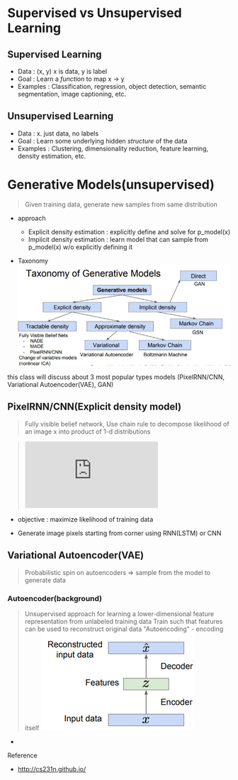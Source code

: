 # Supervised vs Unsupervised Learning 
## Supervised Learning
* Data : (x, y) x is data, y is label
* Goal : Learn a *function* to map x -> y
* Examples : Classification, regression, object detection, semantic segmentation, image captioning, etc.

## Unsupervised Learning
* Data : x. just data, no labels
* Goal : Learn some underlying hidden *structure* of the data
* Examples : Clustering, dimensionality reduction, feature learning, density estimation, etc.


# Generative Models(unsupervised)
> Given training data, generate new samples from same distribution
* approach
	- Explicit density estimation : explicitly define and solve for p_model(x)
	- Implicit density estimation : learn model that can sample from p_model(x) w/o explicitly defining it

* Taxonomy
![taxonomy](../img/generative_model_hierarchy.JPG)

this class will discuss about 3 most popular types models
(PixelRNN/CNN, Variational Autoencoder(VAE), GAN)

## PixelRNN/CNN(Explicit density model)
> Fully visible belief network, 
> Use chain rule to decompose likelihood of an image x into product of 1-d distributions  

>![equation](https://latex.codecogs.com/gif.latex?%5C%5Cp%28x%29%20%3D%20%5Cprod_%7Bn%7D%5E%7Bi%3D1%7Dp%28x_i%7Cx_1%2C%20...%2C%20x_%7Bi-1%7D%29%5C%5C%20%5C%5Cp%28x%29%20%3A%20Likelihood%5C%2Cof%5C%2Cimage%5C%2C%20X%20%5C%5Cp%28x_i%7C%20...%29%20%3A%20Probability%5C%2Cof%5C%2C%27i%27th%5C%2Cpixel%5C%2Cvalue%5C%2Cgiven%5C%2Call%5C%2Cprevious%5C%2Cpixels)
* objective : maximize likelihood of training data

* Generate image pixels starting from corner using RNN(LSTM) or CNN

## Variational Autoencoder(VAE)
> Probabilistic spin on autoencoders => sample from the model to generate data




### Autoencoder(background)
> Unsupervised approach for learning a lower-dimensional feature representation from unlabeled training data
> Train such that features can be used to reconstruct original data "Autoencoding" - encoding itself
![autoencoder](../img/Autoencoder_graph.PNG)

* 


Reference
* http://cs231n.github.io/ 

<!--stackedit_data:
eyJoaXN0b3J5IjpbMTU2NDc3OTczOCwtMTM5MDYwMTU2NCwxMD
kwNTA2ODU5LDExMDMxNTU4NjYsMTc2MzM2NzAyMSwtMjIxMTU2
NzUsMzc1ODQzNDEwLC0xNTUwNDk4ODAsMjk3ODA2OTA2LC05NT
MyNTYwNzcsMTAyNzYwMDgwMCwyMDA5MjQxNzUsMTc5MDMyMzcw
XX0=
-->